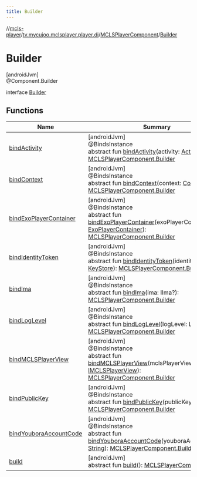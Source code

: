 ```yaml
---
title: Builder
---
```

//[mcls-player](../../../../index.html)/[tv.mycujoo.mclsplayer.player.di](../../index.html)/[MCLSPlayerComponent](../index.html)/[Builder](index.html)



# Builder



[androidJvm]\
@Component.Builder



interface [Builder](index.html)



## Functions


| Name | Summary |
|---|---|
| [bindActivity](bind-activity.html) | [androidJvm]<br>@BindsInstance<br>abstract fun [bindActivity](bind-activity.html)(activity: [Activity](https://developer.android.com/reference/kotlin/android/app/Activity.html)): [MCLSPlayerComponent.Builder](index.html) |
| [bindContext](bind-context.html) | [androidJvm]<br>@BindsInstance<br>abstract fun [bindContext](bind-context.html)(context: [Context](https://developer.android.com/reference/kotlin/android/content/Context.html)): [MCLSPlayerComponent.Builder](index.html) |
| [bindExoPlayerContainer](bind-exo-player-container.html) | [androidJvm]<br>@BindsInstance<br>abstract fun [bindExoPlayerContainer](bind-exo-player-container.html)(exoPlayerContainer: [ExoPlayerContainer](../../../tv.mycujoo.mclsplayer.player.utils/-exo-player-container/index.html)): [MCLSPlayerComponent.Builder](index.html) |
| [bindIdentityToken](bind-identity-token.html) | [androidJvm]<br>@BindsInstance<br>abstract fun [bindIdentityToken](bind-identity-token.html)(identityToken: [KeyStore](../../../tv.mycujoo.mclsplayer.player.utils/-key-store/index.html)): [MCLSPlayerComponent.Builder](index.html) |
| [bindIma](bind-ima.html) | [androidJvm]<br>@BindsInstance<br>abstract fun [bindIma](bind-ima.html)(ima: IIma?): [MCLSPlayerComponent.Builder](index.html) |
| [bindLogLevel](bind-log-level.html) | [androidJvm]<br>@BindsInstance<br>abstract fun [bindLogLevel](bind-log-level.html)(logLevel: LogLevel): [MCLSPlayerComponent.Builder](index.html) |
| [bindMCLSPlayerView](bind-m-c-l-s-player-view.html) | [androidJvm]<br>@BindsInstance<br>abstract fun [bindMCLSPlayerView](bind-m-c-l-s-player-view.html)(mclsPlayerView: [IMCLSPlayerView](../../../tv.mycujoo.mclsplayer.player.widget/-i-m-c-l-s-player-view/index.html)): [MCLSPlayerComponent.Builder](index.html) |
| [bindPublicKey](bind-public-key.html) | [androidJvm]<br>@BindsInstance<br>abstract fun [bindPublicKey](bind-public-key.html)(publicKey: [KeyStore](../../../tv.mycujoo.mclsplayer.player.utils/-key-store/index.html)): [MCLSPlayerComponent.Builder](index.html) |
| [bindYouboraAccountCode](bind-youbora-account-code.html) | [androidJvm]<br>@BindsInstance<br>abstract fun [bindYouboraAccountCode](bind-youbora-account-code.html)(youboraAccountCode: [String](https://kotlinlang.org/api/latest/jvm/stdlib/kotlin/-string/index.html)): [MCLSPlayerComponent.Builder](index.html) |
| [build](build.html) | [androidJvm]<br>abstract fun [build](build.html)(): [MCLSPlayerComponent](../index.html) |

